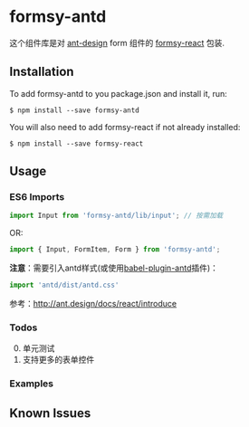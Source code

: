 # formsy-antd 

这个组件库是对 [ant-design](https://github.com/ant-design) form 组件的 [formsy-react](https://github.com/christianalfoni/formsy-react) 包装.

## Installation

To add formsy-antd to you package.json and install it, run:

```
$ npm install --save formsy-antd
```

You will also need to add formsy-react if not already installed:

```
$ npm install --save formsy-react
```


## Usage

### ES6 Imports

```js
import Input from 'formsy-antd/lib/input'; // 按需加载
```

OR:

```js
import { Input, FormItem, Form } from 'formsy-antd';
```

**注意**：需要引入antd样式(或使用[babel-plugin-antd](https://github.com/ant-design/babel-plugin-antd)插件)：
```js
import 'antd/dist/antd.css'
```
参考：http://ant.design/docs/react/introduce

### Todos
0. 单元测试
0. 支持更多的表单控件


### Examples


## Known Issues


